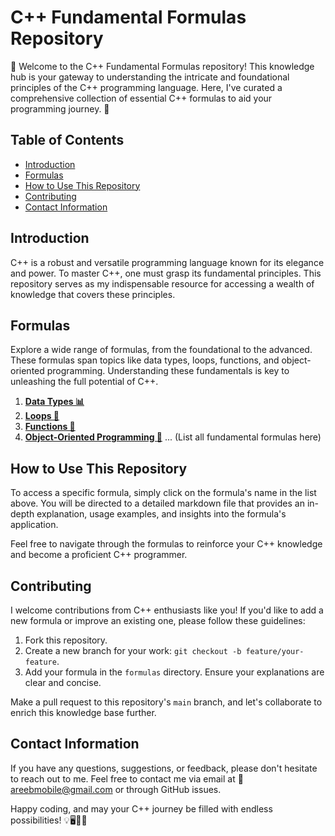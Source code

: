 # C++ Fundamental Formulas Repository

🚀 Welcome to the C++ Fundamental Formulas repository! This knowledge hub is your gateway to understanding the intricate and foundational principles of the C++ programming language. Here, I've curated a comprehensive collection of essential C++ formulas to aid your programming journey. 📖

## Table of Contents

- [Introduction](#introduction)
- [Formulas](#formulas)
- [How to Use This Repository](#how-to-use-this-repository)
- [Contributing](#contributing)
- [Contact Information](#contact-information)

## Introduction

C++ is a robust and versatile programming language known for its elegance and power. To master C++, one must grasp its fundamental principles. This repository serves as my indispensable resource for accessing a wealth of knowledge that covers these principles.

## Formulas

Explore a wide range of formulas, from the foundational to the advanced. These formulas span topics like data types, loops, functions, and object-oriented programming. Understanding these fundamentals is key to unleashing the full potential of C++.

1. [**Data Types 📊**](formulas/data_types.md)
2. [**Loops 🔄**](formulas/loops.md)
3. [**Functions 📝**](formulas/functions.md)
4. [**Object-Oriented Programming 🧩**](formulas/oop.md)
   ...
   (List all fundamental formulas here)

## How to Use This Repository

To access a specific formula, simply click on the formula's name in the list above. You will be directed to a detailed markdown file that provides an in-depth explanation, usage examples, and insights into the formula's application.

Feel free to navigate through the formulas to reinforce your C++ knowledge and become a proficient C++ programmer.

## Contributing

I welcome contributions from C++ enthusiasts like you! If you'd like to add a new formula or improve an existing one, please follow these guidelines:

1. Fork this repository.
2. Create a new branch for your work: `git checkout -b feature/your-feature`.
3. Add your formula in the `formulas` directory. Ensure your explanations are clear and concise.

Make a pull request to this repository's `main` branch, and let's collaborate to enrich this knowledge base further.

## Contact Information

If you have any questions, suggestions, or feedback, please don't hesitate to reach out to me. Feel free to contact me via email at 📧 [areebmobile@gmail.com](mailto:your@email.com) or through GitHub issues.

Happy coding, and may your C++ journey be filled with endless possibilities! 💡🖥🧑‍💻
